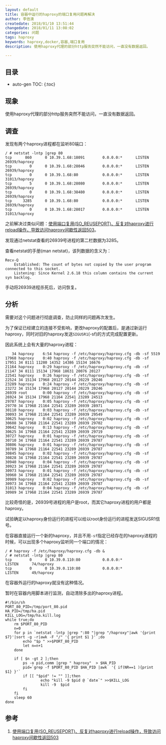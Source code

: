 ```yaml
---
layout: default
title: 容器中运行的haproxy的端口复用问题再解决
author: 李佶澳
createdate: 2018/01/10 13:51:44
changedate: 2018/01/11 13:08:02
categories: 问题
tags: haproxy
keywords: haproxy,docker,容器,端口复用
description: 使用haproxy代理的部分http服务突然不能访问，一直没有数据返回。

---
```


## 目录
* auto-gen TOC:
{:toc}

## 现象 

使用haproxy代理的部分http服务突然不能访问，一直没有数据返回。

## 调查

发现有两个haproxy进程都在监听80端口：

	/ # netstat -lntp |grep 80
	tcp      860      0 10.39.1.68:18091        0.0.0.0:*      LISTEN      26939/haproxy
	tcp        0      0 10.39.1.68:28046        0.0.0.0:*      LISTEN      26939/haproxy
	tcp        0      0 10.39.1.68:80           0.0.0.0:*      LISTEN      31013/haproxy
	tcp        5      0 10.39.1.68:28080        0.0.0.0:*      LISTEN      26939/haproxy
	tcp        0      0 10.39.1.68:38480        0.0.0.0:*      LISTEN      26939/haproxy
	tcp     3285      0 10.39.1.68:80           0.0.0.0:*      LISTEN      26939/haproxy
	tcp        0      0 10.39.1.68:28017        0.0.0.0:*      LISTEN      31013/haproxy

之前解决过类似问题：[使用端口复用(SO_REUSEPORT)、反复对haproxy进行reload操作，导致访问haproxy间歇性返回503][1]。

发现通过netstat查看的26939号进程的第二栏数据为3285。

查看netstat的手册(man netstat)，该列数据的含义为：

	Recv-Q
	    Established: The count of bytes not copied by the user program connected to this socket.
	    Listening: Since Kernel 2.6.18 this column contains the current syn backlog.

手动将26939进程杀死后，访问恢复。

## 分析

需要对这个问题进行彻底调查，防止同样的问题再次发生。

为了保证已经建立的连接不受影响，更改haproxy的配置后，是通过新运行haproxy，同时对旧的haproxy发送`SIGUSR1`(-sf)的方式完成配置更新。

因此系统上会有大量的haproxy进程：

	   34 haproxy    6:54 haproxy -f /etc/haproxy/haproxy.cfg -db -sf 5519
	17968 haproxy    0:40 haproxy -f /etc/haproxy/haproxy.cfg -db -sf 17951 34 8111 11280 14352 14386 15134 16676 
	21164 haproxy    0:29 haproxy -f /etc/haproxy/haproxy.cfg -db -sf 21147 34 8111 15134 17968 18631 20076 20127
	22541 haproxy    0:26 haproxy -f /etc/haproxy/haproxy.cfg -db -sf 22524 34 15134 17968 20127 20144 20229 20246
	23289 haproxy    0:24 haproxy -f /etc/haproxy/haproxy.cfg -db -sf 23272 34 15134 17968 20127 20144 20229 20246
	26939 root       0:00 haproxy -f /etc/haproxy/haproxy.cfg -db -sf 26924 34 15134 17968 21164 22541 23289 24513
	29787 haproxy    0:05 haproxy -f /etc/haproxy/haproxy.cfg -db -sf 29770 34 17968 21164 22541 23289 26939 28971
	30110 haproxy    0:03 haproxy -f /etc/haproxy/haproxy.cfg -db -sf 30093 34 17968 21164 22541 23289 26939 29549
	30625 haproxy    0:02 haproxy -f /etc/haproxy/haproxy.cfg -db -sf 30608 34 17968 21164 22541 23289 26939 29702
	30642 haproxy    0:13 haproxy -f /etc/haproxy/haproxy.cfg -db -sf 30625 34 17968 21164 22541 23289 26939 29719
	30727 haproxy    0:01 haproxy -f /etc/haproxy/haproxy.cfg -db -sf 30710 34 17968 21164 22541 23289 26939 29787
	30806 haproxy    0:01 haproxy -f /etc/haproxy/haproxy.cfg -db -sf 30789 34 17968 21164 22541 23289 26939 29787
	30845 haproxy    0:02 haproxy -f /etc/haproxy/haproxy.cfg -db -sf 30828 34 17968 21164 22541 23289 26939 29787
	30940 haproxy    0:04 haproxy -f /etc/haproxy/haproxy.cfg -db -sf 30923 34 17968 21164 22541 23289 26939 29787
	30973 haproxy    0:01 haproxy -f /etc/haproxy/haproxy.cfg -db -sf 30960 34 17968 21164 22541 23289 26939 29787
	30989 haproxy    0:02 haproxy -f /etc/haproxy/haproxy.cfg -db -sf 30973 34 17968 21164 22541 23289 26939 29787
	31013 haproxy    0:04 haproxy -f /etc/haproxy/haproxy.cfg -db -sf 30989 34 17968 21164 22541 23289 26939 29787

比较奇怪的是，26939号进程的用户是root，而其它haproxy进程的用户都是haproxy。

试验确定以haproxy身份运行的进程可以给以root身份运行的进程发送SIGUSR1信号。

在容器直接运行一个新的haproxy，并且不用`-sf`指定已经存在的haproxy进程的时候，可以出现多个haproxy监听同一个端口的情况：

	/ # haproxy -f /etc/haproxy/haproxy.cfg -db &
	/ # netstat -lntp |grep 80
	tcp        0      0 10.39.0.110:80          0.0.0.0:*               LISTEN      74/haproxy
	tcp        0      0 10.39.0.110:80          0.0.0.0:*               LISTEN      49/haproxy

在容器外运行的haproxy就没有这种情况。

暂时在容器内用脚本进行监测，自动清除多出的haproxy进程。

	#!/bin/sh
	PORT_80_PID=/tmp/port_80.pid
	HA_PID=/tmp/ha.pid
	KILL_LOG=/tmp/ha.kill.log
	while true;do
	    rm $PORT_80_PID
	    n=0
	    for p in `netstat -lntp |grep ":80 "|grep "/haproxy"|awk '{print $7}'|sort -g -r|awk -F "/" '{ print $1 }'`;do
	        echo "$p " >>$PORT_80_PID
	        let n=n+1
	    done
	
	    if [ $n -gt 2 ];then
	        ps -o pid,comm |grep " haproxy"  > $HA_PID
	        pid=`grep -f $PORT_80_PID $HA_PID |awk  '{ if(NR==1 ){print $1} }'`
	        if [[ "$pid" != "" ]];then
	                echo "kill -9 $pid @ `date`" >>$KILL_LOG
	                kill -9  $pid
	        fi
	    fi
	    sleep 60
	done

## 参考

1. [使用端口复用(SO_REUSEPORT)、反复对haproxy进行reload操作，导致访问haproxy间歇性返回503][1]

[1]: http://www.lijiaocn.com/%E9%97%AE%E9%A2%98/2017/09/19/haproxy-inter-not-found.html "使用端口复用(SO_REUSEPORT)、反复对haproxy进行reload操作，导致访问haproxy间歇性返回503" 
